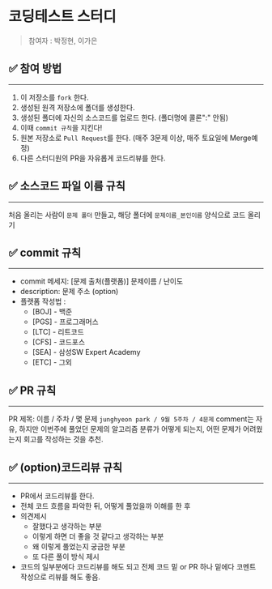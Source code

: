 # 코딩테스트 스터디

> 참여자 : 박정현, 이가은

## ✅ 참여 방법
------------------
1. 이 저장소를 `fork` 한다.
2. 생성된 원격 저장소에 폴더를 생성한다.
3. 생성된 폴더에 자신의 소스코드를 업로드 한다. (폴더명에 콜론":" 안됨)
4. 이때 `commit 규칙`을 지킨다!
5. 원본 저장소로 `Pull Request`를 한다. (매주 3문제 이상, 매주 토요일에 Merge예정)
6. 다른 스터디원의 PR을 자유롭게 코드리뷰를 한다.

## ✅ 소스코드 파일 이름 규칙
------------------
처음 올리는 사람이 `문제 폴더` 만들고, 해당 폴더에 `문제이름_본인이름` 양식으로 코드 올리기


## ✅ commit 규칙
------------------
- commit 메세지: [문제 출처(플랫폼)] 문제이름 / 난이도
- description: 문제 주소 (option)
- 플랫폼 작성법 :
  - [BOJ] - 백준
  - [PGS] - 프로그래머스
  - [LTC] - 리트코드
  - [CFS] - 코드포스
  - [SEA] - 삼성SW Expert Academy
  - [ETC] - 그외


## ✅ PR 규칙
------------------
PR 제목: 이름 / 주차 / 몇 문제
`junghyeon park / 9월 5주차 / 4문제`
comment는 자유, 하지만 이번주에 풀었던 문제의 알고리즘 분류가 어떻게 되는지,
어떤 문제가 어려웠는지 회고를 작성하는 것을 추천.


## ✅ (option)코드리뷰 규칙
------------------
- PR에서 코드리뷰를 한다.
- 전체 코드 흐름을 파악한 뒤, 어떻게 풀었을까 이해를 한 후
- 의견제시
  - 잘했다고 생각하는 부분
  - 이렇게 하면 더 좋을 것 같다고 생각하는 부분
  - 왜 이렇게 풀었는지 궁금한 부분
  - 또 다른 풀이 방식 제시
- 코드의 일부분에다 코드리뷰를 해도 되고 전체 코드 밑 or PR 하나 밑에다 코멘트 작성으로 리뷰를 해도 좋음.
